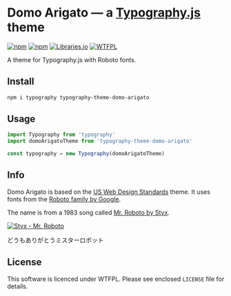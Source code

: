# Domo Arigato — a [Typography.js](https://github.com/kyleamathews/typography.js) theme
[![npm](https://img.shields.io/npm/v/typography-theme-domo-arigato.svg)](https://www.npmjs.com/package/typography-theme-domo-arigato)    [![npm](https://img.shields.io/npm/dt/typography-theme-domo-arigato.svg)](https://www.npmjs.com/package/typography-theme-domo-arigato)    [![Libraries.io](https://img.shields.io/librariesio/sourcerank/npm/typography-theme-domo-arigato)](https://img.shields.io/librariesio/sourcerank/npm/typography-theme-domo-arigato) [![WTFPL](https://img.shields.io/github/license/aalaap/typography-theme-domo-arigato)](https://img.shields.io/github/license/aalaap/typography-theme-domo-arigato)

A theme for Typography.js with Roboto fonts.

## Install

```bash
npm i typography typography-theme-domo-arigato
```

## Usage

```javascript
import Typography from 'typography'
import domoArigatoTheme from 'typography-theme-domo-arigato'

const typography = new Typography(domoArigatoTheme)
```

## Info

Domo Arigato is based on the [US Web Design Standards](https://github.com/KyleAMathews/typography.js/tree/master/packages/typography-theme-us-web-design-standards) theme. It uses fonts from the [Roboto family by Google](https://fonts.google.com/specimen/Roboto).

The name is from a 1983 song called [Mr. Roboto by Styx](https://genius.com/Styx-mr-roboto-lyrics).

[![Styx - Mr. Roboto](https://img.youtube.com/vi/uc6f_2nPSX8/0.jpg)](https://www.youtube.com/watch?v=uc6f_2nPSX8)

どうもありがとうミスターロボット

## License

This software is licenced under WTFPL. Please see enclosed `LICENSE` file for details.
